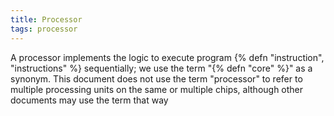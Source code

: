 ```yaml
---
title: Processor
tags: processor
---
```

A processor implements the logic to
execute program {% defn "instruction", "instructions" %}
sequentially; we use the term "{% defn "core" %}" as a
synonym. This document does not use
the term "processor" to refer to multiple
processing units on the same or multiple
chips, although other documents may
use the term that way